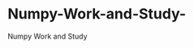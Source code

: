  # Numpy-Work-and-Study-
Numpy Work and Study 
                
                
                                  
                                  
                                                                           
          
                                                                   
           
               
                
                      
               
                                   
                             
             
               
                  
                    
               
                   
               
